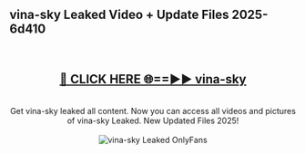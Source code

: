 <h2>vina-sky Leaked Video + Update Files 2025- 6d410</h2>
<br>
<div align="center">
<h2><a href="https://libra.edu.pl?vina-sky" rel="nofollow">🔴 CLICK HERE 🌐==►► vina-sky</a></h2>
<br>
Get vina-sky leaked all content. Now you can access all videos and pictures of vina-sky Leaked. New Updated Files 2025!
<br>
<br>
<a href="https://libra.edu.pl?vina-sky" rel="nofollow" data-target="animated-image.originalLink"><img src="https://i.ibb.co.com/WyWwxjT/player-gif2.gif" alt="vina-sky Leaked OnlyFans" style="max-width: 100%; display: inline-block;" data-target="animated-image.originalImage"></a>
</div>
<br>